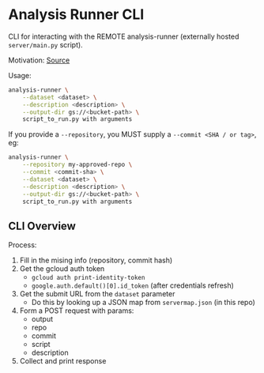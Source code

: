 # Analysis Runner CLI

CLI for interacting with the REMOTE analysis-runner (externally hosted `server/main.py` script).

Motivation: [Source](https://github.com/populationgenomics/analysis-runner/issues/8)

Usage:

```bash
analysis-runner \
    --dataset <dataset> \
    --description <description> \
    --output-dir gs://<bucket-path> \
    script_to_run.py with arguments
```

If you provide a `--repository`, you MUST supply
a `--commit <SHA / or tag>`, eg:

```bash
analysis-runner \
    --repository my-approved-repo \
    --commit <commit-sha> \
    --dataset <dataset> \
    --description <description> \
    --output-dir gs://<bucket-path> \
    script_to_run.py with arguments
```

## CLI Overview

Process:

1. Fill in the mising info (repository, commit hash)
2. Get the gcloud auth token
    * `gcloud auth print-identity-token`
    * `google.auth.default()[0].id_token` (after credentials refresh)
3. Get the submit URL from the `dataset` parameter
    * Do this by looking up a JSON map from `servermap.json` (in this repo)
4. Form a POST request with params:
    * output
    * repo
    * commit
    * script
    * description
5. Collect and print response
